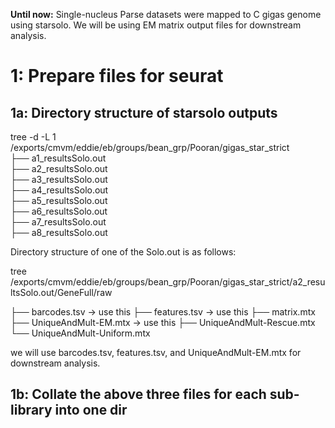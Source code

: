 **Until now:** Single-nucleus Parse datasets were mapped to C gigas genome using starsolo. We will be using EM matrix output files  for downstream analysis.  

# 1: Prepare files for seurat

## 1a: Directory structure of starsolo outputs

tree -d -L 1 /exports/cmvm/eddie/eb/groups/bean_grp/Pooran/gigas_star_strict  
├── a1_resultsSolo.out  
├── a2_resultsSolo.out  
├── a3_resultsSolo.out  
├── a4_resultsSolo.out  
├── a5_resultsSolo.out  
├── a6_resultsSolo.out  
├── a7_resultsSolo.out  
├── a8_resultsSolo.out  

Directory structure of one of the Solo.out is as follows:  

tree /exports/cmvm/eddie/eb/groups/bean_grp/Pooran/gigas_star_strict/a2_resultsSolo.out/GeneFull/raw  

├── barcodes.tsv  -> use this
├── features.tsv  -> use this
├── matrix.mtx  
├── UniqueAndMult-EM.mtx  -> use this
├── UniqueAndMult-Rescue.mtx  
└── UniqueAndMult-Uniform.mtx  

we will use barcodes.tsv,  features.tsv, and  UniqueAndMult-EM.mtx  for downstream analysis.   

## 1b: Collate the above three files for each sub-library into one dir


